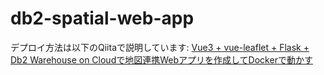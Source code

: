 # db2-spatial-web-app

デプロイ方法は以下のQiitaで説明しています:
[Vue3 + vue-leaflet + Flask + Db2 Warehouse on Cloudで地図連携Webアプリを作成してDockerで動かす](	https://qiita.com/items/18626cdc80dc7183ada3)
